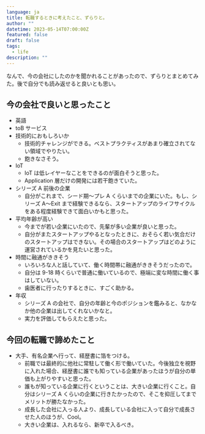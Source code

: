 ```yaml
---
language: ja
title: 転職するときに考えたこと、ずらりと。
author: ""
datetime: 2023-05-14T07:00:00Z
featured: false
draft: false
tags:
  - life
description: ""
---
```


なんで、今の会社にしたのかを聞かれることがあったので、ずらりとまとめてみた。後で自分でも読み返せると良いとも思い。

## 今の会社で良いと思ったこと

- 英語
- toB サービス
- 技術的におもしろいか
  - 技術的チャレンジができる。ベストプラクティスがあまり確立されてない領域でやりたい。
  - 飽きなさそう。
- IoT
  - IoT は低レイヤーなことをできるのが面白そうと思った。
  - Application 層だけの開発には若干飽きていた。
- シリーズ A 前後の企業
  - 自分がこれまで、シード期〜プレ A くらいまでの企業にいた。もし、シリーズ A〜Exit まで経験できるなら、スタートアップのライフサイクルをある程度経験できて面白いかもと思った。
- 平均年齢が高い
  - 今までが若い企業にいたので、先輩が多い企業が良いと思った。
  - 自分がまたスタートアップやるとなったときに、おそらく若い気合だけのスタートアップはできない。その場合のスタートアップはどのように運営されているかを見たいと思った。
- 時間に融通がききそう
  - いろいろな人と話していて、働く時間帯に融通がききそうだったので。
  - 自分は 9-18 時くらいで普通に働いているので、極端に変な時間に働く事はしていない。
  - 歯医者に行ったりするときに、すごく助かる。
- 年収
  - シリーズ A の会社で、自分の年齢と今のポジションを鑑みると、なかなか他の企業は出してくれないかなと。
  - 実力を評価してもらえたと思った。

## 今回の転職で諦めたこと

- 大手、有名企業へ行って、経歴書に箔をつける。
  - 前職では最終的に他社に常駐して働く形で働いていた。今後独立を視野に入れた場合、経歴書に誰でも知っている企業があったほうが自分の単価も上がりやすいと思った。
  - 誰もが知っている企業に行くということは、大きい企業に行くこと。自分はシリーズ A くらいの企業に行きたかったので、そこを抑圧してまでメリットが勝たなかった。
  - 成長した会社に入っる人より、成長している会社に入って自分で成長させた人のほうが、Cool。
  - 大きい企業は、入れるなら、新卒で入るべき。
